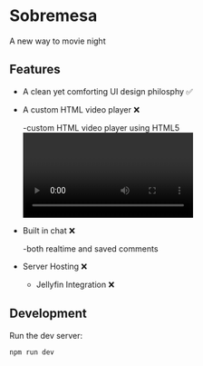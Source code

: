 # Sobremesa

A new way to movie night

## Features
- A clean yet comforting UI design philosphy :white_check_mark:
- A custom HTML video player :x:

  -custom HTML video player using HTML5 <video> elements
- Built in chat :x:

  -both realtime and saved comments
- Server Hosting :x:
  - Jellyfin Integration :x:

## Development

Run the dev server:

```shellscript
npm run dev
```
